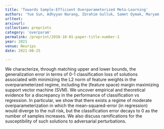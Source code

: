 ```yaml
---
title: 'Towards Sample-Efficient Overparameterized Meta-Learning'
authors: 'Yue Sun, Adhyyan Narang, Ibrahim Gulluk, Samet Oymak, Maryam Fazel'
urltext:
arxivurl:
collection: preprints
category: 'overparam'
permalink: /preprint/2010-10-01-paper-title-number-1
year: 2021
venue: Neurips
date: 2021-08-25

---
```


We characterize, through matching upper and lower bounds, the generalization error in terms of 0-1 classification loss of solutions associated with minimizing the L2 norm of feature weights in the overparameterized regime, including the (feature space) margin maximizing support vector machine (SVM).
We uncover empirical and theoretical evidence for a discrepancy in the performance of classification vs regression.
In particular, we show that there exists a regime of moderate overparameterization in which the mean-squared-error (in regression) would diverge to the null risk, but the classification error decays to 0 as the number of samples increases.
We also discuss ramifications for the susceptibility of such solutions to adversarial perturbations.
